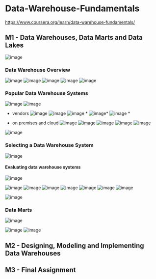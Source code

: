 # Data-Warehouse-Fundamentals
https://www.coursera.org/learn/data-warehouse-fundamentals/

## M1 - Data Warehouses, Data Marts and Data Lakes
![image](https://github.com/user-attachments/assets/bcb680f9-7dde-4713-9c4a-2b11d02e89dc)

### Data Warehouse Overview
![image](https://github.com/user-attachments/assets/4eb2cff5-10be-4ace-a5a7-671d75487429)
![image](https://github.com/user-attachments/assets/146e3159-2e1b-4759-ad42-20b9641f4347)
![image](https://github.com/user-attachments/assets/80a3d372-8d88-484f-9ea1-f74cab4a0414)
![image](https://github.com/user-attachments/assets/92dbab60-3248-4b49-a162-7c82b820675a)
![image](https://github.com/user-attachments/assets/3cb9c1e8-b315-4b15-abad-63b3aac4531b)

### Popular Data Warehouse Systems
![image](https://github.com/user-attachments/assets/9feba1b6-8784-4439-856a-ad3c49425358)
![image](https://github.com/user-attachments/assets/f8cea96d-13c8-4740-b33a-3637c0b53c0f)

- vendors
![image](https://github.com/user-attachments/assets/ffb469c1-ad6e-4029-a52d-b330f6d2e5ae)
![image](https://github.com/user-attachments/assets/c41a28d2-4a09-4b60-8066-aead7c1de6e3)
![image](https://github.com/user-attachments/assets/871b08af-32f3-4b8d-b956-8d866c007911) *
![image](https://github.com/user-attachments/assets/fd95b3bb-7546-4ad6-9ab3-a1226417a1d8)*
![image](https://github.com/user-attachments/assets/554869f5-e330-42c2-9490-d1bef1134aa0) *

- on premises and cloud
![image](https://github.com/user-attachments/assets/7abdcf98-da0c-43d4-a881-98f4b5d430cd)
![image](https://github.com/user-attachments/assets/27056db5-e9d2-4308-8ec3-746ea1869085)
![image](https://github.com/user-attachments/assets/78ae99eb-adc3-4c55-aaf8-6aa341628863)
![image](https://github.com/user-attachments/assets/a81a5753-5943-414b-9031-6ac8faaccda5)
![image](https://github.com/user-attachments/assets/fec01f12-7521-47aa-8e4b-e377ef1097ed)

![image](https://github.com/user-attachments/assets/5630bc08-df70-4c31-a003-fe53be8c9946)

### Selecting a Data Warehouse System
![image](https://github.com/user-attachments/assets/0b2bcc00-65c3-4104-a21a-37c672eafc79)

#### Evaluating data warehouse systems
![image](https://github.com/user-attachments/assets/3c689828-774b-442d-ba30-c29b7a0f6444)

![image](https://github.com/user-attachments/assets/b91948e3-1a65-4358-b579-b627788aa632)
![image](https://github.com/user-attachments/assets/a624c9ca-0302-49ca-aebf-9e0c62321ab9)
![image](https://github.com/user-attachments/assets/b9a5cd21-d92a-4688-80ad-04b44ed66d21)
![image](https://github.com/user-attachments/assets/2ee3fc43-cea4-45d5-8367-bdfe1ba68ac1)
![image](https://github.com/user-attachments/assets/e34f664a-d36c-4d9f-81f6-b3f7e81bb803)
![image](https://github.com/user-attachments/assets/c08fc3c5-103a-4863-8492-5bdaa143ae71)
![image](https://github.com/user-attachments/assets/bf8d7f18-718b-46b7-b595-45eac7cc96e9)

![image](https://github.com/user-attachments/assets/0506a28e-8866-4aa4-8378-baa0d545032d)


### Data Marts
![image](https://github.com/user-attachments/assets/373ce247-1530-409c-af27-43a190a9ad77)

![image](https://github.com/user-attachments/assets/629268e9-ca0b-4df0-ade6-cd3983f06f06)
![image](https://github.com/user-attachments/assets/54cbdccd-daff-4df2-aa18-503325699431)








## M2 - Designing, Modeling and Implementing Data Warehouses



## M3 - Final Assignment
